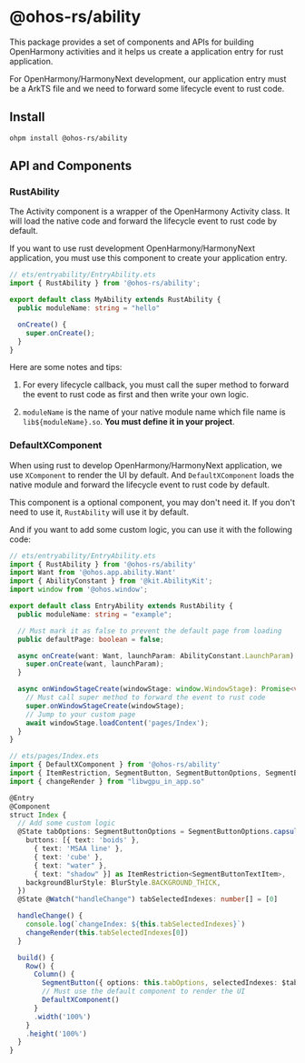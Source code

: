 # @ohos-rs/ability

This package provides a set of components and APIs for building OpenHarmony activities and it helps us create a application entry for rust application.

For OpenHarmony/HarmonyNext development, our application entry must be a ArkTS file and we need to forward some lifecycle event to rust code.

## Install

```
ohpm install @ohos-rs/ability
```

## API and Components

### RustAbility

The Activity component is a wrapper of the OpenHarmony Activity class. It will load the native code and forward the lifecycle event to rust code by default.

If you want to use rust development OpenHarmony/HarmonyNext application, you must use this component to create your application entry.

```ts
// ets/entryability/EntryAbility.ets
import { RustAbility } from '@ohos-rs/ability';

export default class MyAbility extends RustAbility {
  public moduleName: string = "hello"

  onCreate() {
    super.onCreate();
  }
}
```

Here are some notes and tips:

1. For every lifecycle callback, you must call the super method to forward the event to rust code as first and then write your own logic.

2. `moduleName` is the name of your native module name which file name is `lib${moduleName}.so`. **You must define it in your project**.

### DefaultXComponent

When using rust to develop OpenHarmony/HarmonyNext application, we use `XComponent` to render the UI by default. And `DefaultXComponent` loads the native module and forward the lifecycle event to rust code by default.

This component is a optional component, you may don't need it. If you don't need to use it, `RustAbility` will use it by default.

And if you want to add some custom logic, you can use it with the following code:

```ts
// ets/entryability/EntryAbility.ets
import { RustAbility } from '@ohos-rs/ability'
import Want from '@ohos.app.ability.Want'
import { AbilityConstant } from '@kit.AbilityKit';
import window from '@ohos.window';

export default class EntryAbility extends RustAbility {
  public moduleName: string = "example";

  // Must mark it as false to prevent the default page from loading
  public defaultPage: boolean = false;

  async onCreate(want: Want, launchParam: AbilityConstant.LaunchParam): Promise<void> {
    super.onCreate(want, launchParam);
  }

  async onWindowStageCreate(windowStage: window.WindowStage): Promise<void> {
    // Must call super method to forward the event to rust code
    super.onWindowStageCreate(windowStage);
    // Jump to your custom page
    await windowStage.loadContent('pages/Index');
  }
}
```

```ts
// ets/pages/Index.ets
import { DefaultXComponent } from '@ohos-rs/ability'
import { ItemRestriction, SegmentButton, SegmentButtonOptions, SegmentButtonTextItem } from '@kit.ArkUI';
import { changeRender } from "libwgpu_in_app.so"

@Entry
@Component
struct Index {
  // Add some custom logic
  @State tabOptions: SegmentButtonOptions = SegmentButtonOptions.capsule({
    buttons: [{ text: 'boids' },
      { text: 'MSAA line' },
      { text: 'cube' },
      { text: "water" },
      { text: "shadow" }] as ItemRestriction<SegmentButtonTextItem>,
    backgroundBlurStyle: BlurStyle.BACKGROUND_THICK,
  })
  @State @Watch("handleChange") tabSelectedIndexes: number[] = [0]

  handleChange() {
    console.log(`changeIndex: ${this.tabSelectedIndexes}`)
    changeRender(this.tabSelectedIndexes[0])
  }

  build() {
    Row() {
      Column() {
        SegmentButton({ options: this.tabOptions, selectedIndexes: $tabSelectedIndexes })
        // Must use the default component to render the UI
        DefaultXComponent()
      }
      .width('100%')
    }
    .height('100%')
  }
}
```